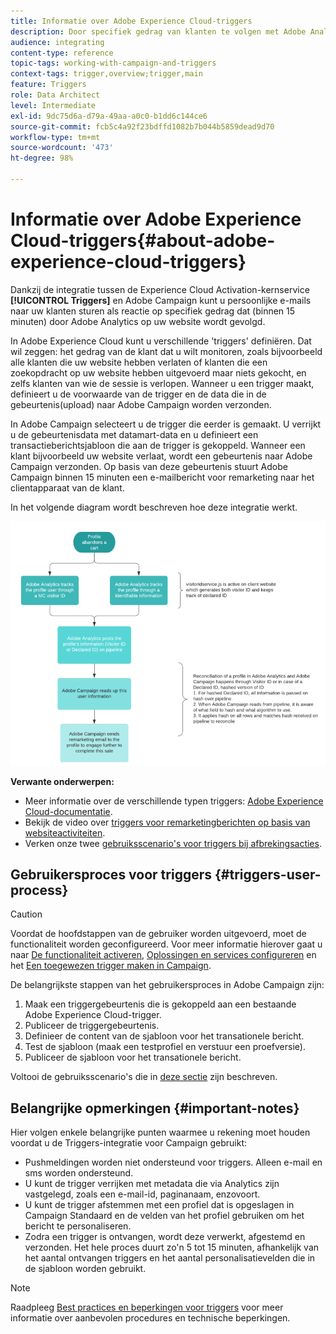 ```yaml
---
title: Informatie over Adobe Experience Cloud-triggers
description: Door specifiek gedrag van klanten te volgen met Adobe Analytics, kunt u nu gepersonaliseerde e-mails naar uw klanten in Adobe Campaign verzenden.
audience: integrating
content-type: reference
topic-tags: working-with-campaign-and-triggers
context-tags: trigger,overview;trigger,main
feature: Triggers
role: Data Architect
level: Intermediate
exl-id: 9dc75d6a-d79a-49aa-a0c0-b1dd6c144ce6
source-git-commit: fcb5c4a92f23bdffd1082b7b044b5859dead9d70
workflow-type: tm+mt
source-wordcount: '473'
ht-degree: 98%

---
```


# Informatie over Adobe Experience Cloud-triggers{#about-adobe-experience-cloud-triggers}

Dankzij de integratie tussen de Experience Cloud Activation-kernservice **[!UICONTROL Triggers]** en Adobe Campaign kunt u persoonlijke e-mails naar uw klanten sturen als reactie op specifiek gedrag dat (binnen 15 minuten) door Adobe Analytics op uw website wordt gevolgd.

In Adobe Experience Cloud kunt u verschillende &#39;triggers&#39; definiëren. Dat wil zeggen: het gedrag van de klant dat u wilt monitoren, zoals bijvoorbeeld alle klanten die uw website hebben verlaten of klanten die een zoekopdracht op uw website hebben uitgevoerd maar niets gekocht, en zelfs klanten van wie de sessie is verlopen. Wanneer u een trigger maakt, definieert u de voorwaarde van de trigger en de data die in de gebeurtenis(upload) naar Adobe Campaign worden verzonden.

In Adobe Campaign selecteert u de trigger die eerder is gemaakt. U verrijkt u de gebeurtenisdata met datamart-data en u definieert een transactieberichtsjabloon die aan de trigger is gekoppeld. Wanneer een klant bijvoorbeeld uw website verlaat, wordt een gebeurtenis naar Adobe Campaign verzonden. Op basis van deze gebeurtenis stuurt Adobe Campaign binnen 15 minuten een e-mailbericht voor remarketing naar het clientapparaat van de klant.

In het volgende diagram wordt beschreven hoe deze integratie werkt.

![](assets/triggers_diagram.png)

**Verwante onderwerpen:**

* Meer informatie over de verschillende typen triggers: [Adobe Experience Cloud-documentatie](https://experienceleague.adobe.com/docs/core-services/interface/activation/triggers.html).
* Bekijk de video over [triggers voor remarketingberichten op basis van websiteactiviteiten](https://helpx.adobe.com/nl/marketing-cloud/how-to/email-marketing.html#step-two).
* Verken onze twee [gebruiksscenario&#39;s voor triggers bij afbrekingsacties](../../integrating/using/abandonment-triggers-use-cases.md).

## Gebruikersproces voor triggers {#triggers-user-process}

>[!CAUTION]
>
>Voordat de hoofdstappen van de gebruiker worden uitgevoerd, moet de functionaliteit worden geconfigureerd. Voor meer informatie hierover gaat u naar [De functionaliteit activeren](../../integrating/using/configuring-triggers-in-experience-cloud.md#activating-the-functionality), [Oplossingen en services configureren](../../integrating/using/configuring-triggers-in-experience-cloud.md#configuring-solutions-and-services) en het [Een toegewezen trigger maken in Campaign](../../integrating/using/using-triggers-in-campaign.md#creating-a-mapped-trigger-in-campaign).

De belangrijkste stappen van het gebruikersproces in Adobe Campaign zijn:

1. Maak een triggergebeurtenis die is gekoppeld aan een bestaande Adobe Experience Cloud-trigger.
1. Publiceer de triggergebeurtenis.
1. Definieer de content van de sjabloon voor het transationele bericht.
1. Test de sjabloon (maak een testprofiel en verstuur een proefversie).
1. Publiceer de sjabloon voor het transationele bericht.

Voltooi de gebruiksscenario&#39;s die in [deze sectie](../../integrating/using/abandonment-triggers-use-cases.md) zijn beschreven.

## Belangrijke opmerkingen {#important-notes}

Hier volgen enkele belangrijke punten waarmee u rekening moet houden voordat u de Triggers-integratie voor Campaign gebruikt:

* Pushmeldingen worden niet ondersteund voor triggers. Alleen e-mail en sms worden ondersteund.
* U kunt de trigger verrijken met metadata die via Analytics zijn vastgelegd, zoals een e-mail-id, paginanaam, enzovoort.
* U kunt de trigger afstemmen met een profiel dat is opgeslagen in Campaign Standaard en de velden van het profiel gebruiken om het bericht te personaliseren.
* Zodra een trigger is ontvangen, wordt deze verwerkt, afgestemd en verzonden. Het hele proces duurt zo&#39;n 5 tot 15 minuten, afhankelijk van het aantal ontvangen triggers en het aantal personalisatievelden die in de sjabloon worden gebruikt.

>[!NOTE]
>
>Raadpleeg [Best practices en beperkingen voor triggers](../../integrating/using/configuring-triggers-in-experience-cloud.md#triggers-best-practices-and-limitations) voor meer informatie over aanbevolen procedures en technische beperkingen.
